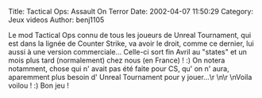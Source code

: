 Title: Tactical Ops: Assault On Terror
Date: 2002-04-07 11:50:29
Category: Jeux videos
Author: benj1105

Le mod Tactical Ops connu de tous les joueurs de Unreal Tournament, qui est dans la lignée de Counter Strike, va avoir le droit, comme ce dernier, lui aussi à une version commerciale... Celle-ci sort fin Avril au "states" et un mois plus tard (normalement) chez nous (en France) ! :) On notera notamment, chose qui n' avait pas été faite pour CS, qu' on n' aura, aparemment plus besoin d' Unreal Tournament pour y jouer...\r
\n\r
\nVoila voilou ! :) Bon jeu !